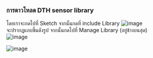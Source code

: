 ### การดาวโหลด DTH sensor library

โดยเราจะกดไปที่ Sketch จากนั้นกดที่ include Library
![image](https://user-images.githubusercontent.com/127425348/224227200-889291b3-a0c6-4a79-aaed-0ffbe9f3f2fe.png)                         
จะปรากฎแถบขึ้นดังรูป  จากนั้นกดไปที่ Manage Library (อยู่ข้างบนสุด)                               
![image](https://user-images.githubusercontent.com/127425348/224227991-c1a9070b-2183-425c-937f-28a5f315e951.png)

![image](https://user-images.githubusercontent.com/127425348/224228681-cd4b0222-b178-405f-9e64-0232ee1a8ca7.png)
